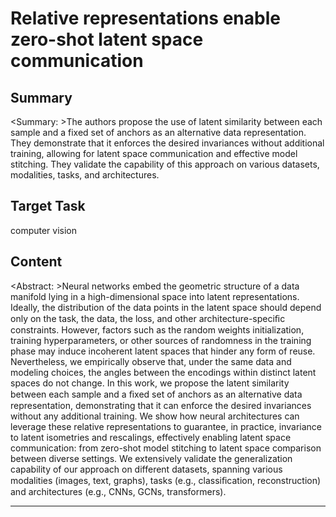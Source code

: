 # Relative representations enable zero-shot latent space communication

## Summary

<Summary: >The authors propose the use of latent similarity between each sample and a fixed set of anchors as an alternative data representation. They demonstrate that it enforces the desired invariances without additional training, allowing for latent space communication and effective model stitching. They validate the capability of this approach on various datasets, modalities, tasks, and architectures.


## Target Task

computer vision

## Content

<Abstract: >Neural networks embed the geometric structure of a data manifold lying in a high-dimensional space into latent representations. Ideally, the distribution of the data points in the latent space should depend only on the task, the data, the loss, and other architecture-speciﬁc constraints. However, factors such as the random weights initialization, training hyperparameters, or other sources of randomness in the training phase may induce incoherent latent spaces that hinder any form of reuse. Nevertheless, we empirically observe that, under the same data and modeling choices, the angles between the encodings within distinct latent spaces do not change. In this work, we propose the latent similarity between each sample and a ﬁxed set of anchors as an alternative data representation, demonstrating that it can enforce the desired invariances without any additional training. We show how neural architectures can leverage these relative representations to guarantee, in practice, invariance to latent isometries and rescalings, effectively enabling latent space communication: from zero-shot model stitching to latent space comparison between diverse settings. We extensively validate the generalization capability of our approach on different datasets, spanning various modalities (images, text, graphs), tasks (e.g., classiﬁcation, reconstruction) and architectures (e.g., CNNs, GCNs, transformers).



---


